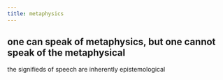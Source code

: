 ```yaml
---
title: metaphysics
---
```


## one can speak of metaphysics, but one cannot speak of the metaphysical
the signifieds of speech are inherently epistemological
